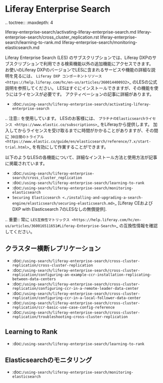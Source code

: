 Liferay Enterprise Search
=========================

.. toctree:: :maxdepth: 4

   liferay-enterprise-search/activating-liferay-enterprise-search.md 
   liferay-enterprise-search/cross_cluster_replication.rst 
   liferay-enterprise-search/learning-to-rank.md 
   liferay-enterprise-search/monitoring-elasticsearch.md

Liferay Enterprise Search (LES) のサブスクリプションでは、Liferay DXPのサブスクリプションで利用できる検索機能以外の追加機能にアクセスできます。 お使いのLiferay DXPのバージョンでLESに含まれるサービスや機能の詳細な説明を見るには、 `Liferay DXP コンポーネントリソース　<https://help.liferay.com/hc/en-us/articles/360014400932>`_ のLESの公式説明を参照してください。 LESはすぐにインストールできますが、その機能を使うにはライセンスが必要です。 アクティベーションの記事に詳細があります。

-  :doc:`/using-search/liferay-enterprise-search/activating-liferay-enterprise-search`

.. 注意:: を使用しています。 LESのお客様には、 `プラチナのElasticsearchライセンス <https://www.elastic.co/subscriptions>`_ をLiferayから提供します。 加入してからライセンスを受け取るまでに時間がかかることがありますが、その間に `30日間のトライアル <https://www.elastic.co/guide/en/elasticsearch/reference/7.x/start-trial.html>`_ を有効にして作業することができます。

以下のようなLESの各機能について、詳細なインストール方法と使用方法が記事に掲載されています。

-  :doc:`/using-search/liferay-enterprise-search/cross_cluster_replication`
-  :doc:`/using-search/liferay-enterprise-search/learning-to-rank`
-  :doc:`/using-search/liferay-enterprise-search/monitoring-elasticsearch`
-  `Securing Elasticsearch <./installing-and-upgrading-a-search-engine/elasticsearch/securing-elasticsearch.md>`_  [Liferay CEおよびDXP with Elasticsearch 7のLESなしの無償提供].

.. 重要:: 常に `LES互換性マトリックス <https://help.liferay.com/hc/en-us/articles/360016511651#Liferay-Enterprise-Search>`_ の互換性情報を確認してください。

クラスター横断レプリケーション
-------------------------

-  :doc:`/using-search/liferay-enterprise-search/cross-cluster-replication/cross-cluster-replication`
-  :doc:`/using-search/liferay-enterprise-search/cross-cluster-replication/configuring-an-example-ccr-installation-replicating-between-data-centers`
-  :doc:`/using-search/liferay-enterprise-search/cross-cluster-replication/configuring-ccr-in-a-remote-leader-data-center`
-  :doc:`/using-search/liferay-enterprise-search/cross-cluster-replication/configuring-ccr-in-a-local-follower-data-center`
-  :doc:`/using-search/liferay-enterprise-search/cross-cluster-replication/ccr-basic-use-case-config-reference`
-  :doc:`/using-search/liferay-enterprise-search/cross-cluster-replication/troubleshooting-cross-cluster-replication`

Learning to Rank
----------------

-  :doc:`/using-search/liferay-enterprise-search/learning-to-rank`

Elasticsearchのモニタリング
------------------------

-  :doc:`/using-search/liferay-enterprise-search/monitoring-elasticsearch`

